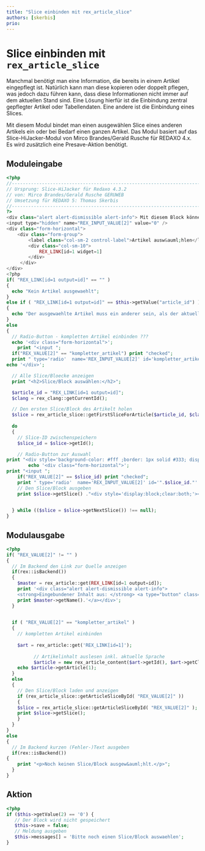 ```yaml
---
title: "Slice einbinden mit rex_article_slice"
authors: [skerbis]
prio:
---
```


# Slice einbinden mit `rex_article_slice`

Manchmal benötigt man eine Information, die bereits in einem Artikel eingepflegt ist. Natürlich kann man diese kopieren oder doppelt pflegen, was jedoch dazu führen kann, dass diese Informationen nicht immer auf dem aktuellen  Stand sind. Eine Lösung hierfür ist die Einbindung zentral gepflegter Artikel oder Tabellendaten. Eine andere ist die Einbindung eines Slices. 

Mit diesem Modul bindet man einen ausgewählen Slice eines anderen Artikels ein oder bei Bedarf einen ganzen Artikel. Das Modul basiert auf das Slice-HiJacker-Modul von Mirco Brandes/Gerald Rusche für REDAXO 4.x.
Es wird zusätzlich eine Presave-Aktion benötigt. 

## Moduleingabe

```php
<?php
//------------------------------------------------------------------------------------------
// Ursprung: Slice-HiJacker für Redaxo 4.3.2
// von: Mirco Brandes/Gerald Rusche GERUWEB
// Umsetzung für REDAXO 5: Thomas Skerbis
//-------------------------------------------------------------------------------------------
?>
<div class="alert alert-dismissible alert-info"> Mit diesem Block können Sie Inhalte anderer Artikel veröffentlichen bzw. einbinden. Bitte beachten Sie: Wenn das Original gelöscht wird wirkt sich dies auch auf den Inhalt des Artikels, in dem der Inhalt eingebunden ist, aus. Es wird keine Kopie erstellt. Die Daten sind miteinander verknüpft. Wird im Original was verändert sieht man die Änderung auch an dieser Stelle. </div>
<input type="hidden" name="REX_INPUT_VALUE[2]" value="0" />
<div class="form-horizontal">
    <div class="form-group">
        <label class="col-sm-2 control-label">Artikel ausw&auml;hlen</label>
        <div class="col-sm-10">
            REX_LINK[id=1 widget=1]
        </div>
     </div>
</div>
<?php
if( "REX_LINK[id=1 output=id]" == "" )
{
  echo "Kein Artikel ausgewaehlt";
}
else if ( "REX_LINK[id=1 output=id]" == $this->getValue("article_id") )
{
  echo "Der ausgewaehlte Artikel muss ein anderer sein, als der aktuelle !!!";
}
else
{
  // Radio-Button - kompletten Artikel einbinden ???
  echo '<div class="form-horizontal">';
    print "<input ";
  if("REX_VALUE[2]" == "kompletter_artikel") print "checked";
  print " type='radio'  name='REX_INPUT_VALUE[2]' id='kompletter_artikel' value='kompletter_artikel' /> Artikel komplett einbinden ?";
echo '</div>';

  // Alle Slice/Bloecke anzeigen
  print "<h2>Slice/Block auswählen:</h2>"; 

  $article_id = "REX_LINK[id=1 output=id]"; 
  $clang = rex_clang::getCurrentId(); 

  // Den ersten Slice/Block des Artikelt holen
  $slice = rex_article_slice::getFirstSliceForArticle($article_id, $clang); 
	
  do
  {
    // Slice-ID zwischenspeichern
    $slice_id = $slice->getId(); 

    // Radio-Button zur Auswahl
print "<div style='background-color: #fff ;border: 1px solid #333; display:block; width: 100%; padding: 5px; margin: 10px;'>"; 
        echo '<div class="form-horizontal">';
print "<input ";
    if("REX_VALUE[2]" == $slice_id) print "checked";
    print " type='radio'  name='REX_INPUT_VALUE[2]' id='".$slice_id."' value='".$slice_id."' /> (Slice-ID: ". $slice_id .")</div><hr/>";
    // Den Slice/Block ausgeben
    print $slice->getSlice() ."<div style='display:block;clear:both;'></div></div>";
		

  } while (($slice = $slice->getNextSlice()) !== null);
}
```

## Modulausgabe

```php
<?php 
if( "REX_VALUE[2]" != "" )
{
  // Im Backend den Link zur Quelle anzeigen
  if(rex::isBackend())
  {
    $master = rex_article::get(REX_LINK[id=1 output=id]);
    print '<div class="alert alert-dismissible alert-info">
	<strong>Eingebundener Inhalt aus: </strong> <a type="button" class="btn btn-primary" href="index.php?page=content&article_id=REX_LINK[id=1 output=id]&mode=edit&clang=1">';
    print $master->getName().'</a></div>';
  }

  
  if ( "REX_VALUE[2]" == "kompletter_artikel" ) 
  {
    // kompletten Artikel einbinden
      
    $art = rex_article::get('REX_LINK[id=1]'); 
  
          // Artikelinhalt auslesen inkl. aktuelle Sprache    
          $article = new rex_article_content($art->getId(), $art->getClang());  
    echo $article->getArticle(1);
  }
  else
  {
    // Den Slice/Block laden und anzeigen
    if (rex_article_slice::getArticleSliceById( "REX_VALUE[2]" ))
    {
    $slice = rex_article_slice::getArticleSliceById( "REX_VALUE[2]" ); 
    print $slice->getSlice();
    }
  }
}
else
{
  // Im Backend kurzen (Fehler-)Text ausgeben
  if(rex::isBackend())
{
    print "<p>Noch keinen Slice/Block ausgew&auml;hlt.</p>";
  }
}
```


## Aktion

```php
<?php
if ($this->getValue(2) == '0') {
   // Der Block wird nicht gespeichert
   $this->save = false;
   // Meldung ausgeben
   $this->messages[] = 'Bitte noch einen Slice/Block auswaehlen';   
}
```

